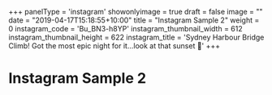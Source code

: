 +++
panelType                   = 'instagram'
showonlyimage = true
draft = false
image = ""
date = "2019-04-17T15:18:55+10:00"
title = "Instagram Sample 2"
weight = 0
instagram_code              = 'Bu_BN3-h8YP'
instagram_thumbnail_width   = 612
instagram_thumbnail_height  = 622
instagram_title             = 'Sydney Harbour Bridge Climb! Got the most epic night for it...look at that sunset 🌅'
+++

# Instagram Sample 2

